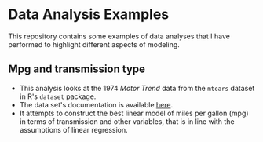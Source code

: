 Data Analysis Examples
==========

This repository contains some examples of data analyses that I have performed  to highlight different aspects of modeling.

## Mpg and transmission type
- This analysis looks at the 1974 *Motor Trend* data from the `mtcars` dataset in R's `dataset` package.
- The data set's documentation is available [here](https://stat.ethz.ch/R-manual/R-devel/library/datasets/html/mtcars.html).
- It attempts to construct the best linear model of miles per gallon (mpg) in terms of transmission and other variables, that is in line with the assumptions of linear regression.
